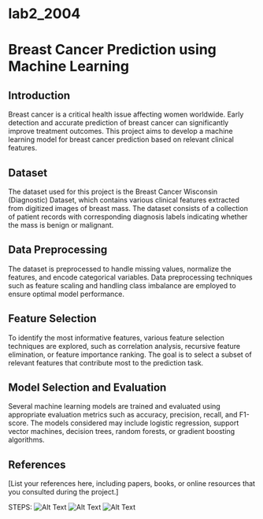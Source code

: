 # lab2_2004
# Breast Cancer Prediction using Machine Learning

## Introduction
Breast cancer is a critical health issue affecting women worldwide. Early detection and accurate prediction of breast cancer can significantly improve treatment outcomes. This project aims to develop a machine learning model for breast cancer prediction based on relevant clinical features.

## Dataset
The dataset used for this project is the Breast Cancer Wisconsin (Diagnostic) Dataset, which contains various clinical features extracted from digitized images of breast mass. The dataset consists of a collection of patient records with corresponding diagnosis labels indicating whether the mass is benign or malignant.

## Data Preprocessing
The dataset is preprocessed to handle missing values, normalize the features, and encode categorical variables. Data preprocessing techniques such as feature scaling and handling class imbalance are employed to ensure optimal model performance.

## Feature Selection
To identify the most informative features, various feature selection techniques are explored, such as correlation analysis, recursive feature elimination, or feature importance ranking. The goal is to select a subset of relevant features that contribute most to the prediction task.

## Model Selection and Evaluation
Several machine learning models are trained and evaluated using appropriate evaluation metrics such as accuracy, precision, recall, and F1-score. The models considered may include logistic regression, support vector machines, decision trees, random forests, or gradient boosting algorithms.

## References
[List your references here, including papers, books, or online resources that you consulted during the project.]

STEPS:
![Alt Text](images_model2/21.png)
![Alt Text](images_model2/22.png)
![Alt Text](images_model2/23.png)


